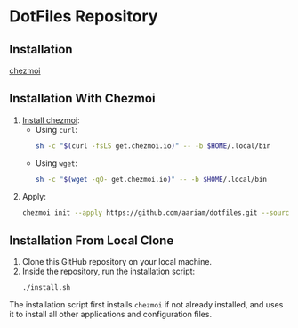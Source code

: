 # DotFiles Repository


## Installation

[chezmoi](https://github.com/twpayne/chezmoi)


## Installation With Chezmoi

1. [Install chezmoi](https://www.chezmoi.io/install/):
   - Using `curl`:
     ```bash
     sh -c "$(curl -fsLS get.chezmoi.io)" -- -b $HOME/.local/bin
     ```
   - Using `wget`:
     ```bash
     sh -c "$(wget -qO- get.chezmoi.io)" -- -b $HOME/.local/bin
     ```
2. Apply:
   ```bash
   chezmoi init --apply https://github.com/aariam/dotfiles.git --source ~/dotfiles
   ```


## Installation From Local Clone

1. Clone this GitHub repository on your local machine.
2. Inside the repository, run the installation script:
   ```bash
   ./install.sh
   ```

The installation script first installs `chezmoi`
if not already installed, and uses it to install
all other applications and configuration files. 
